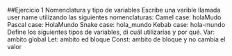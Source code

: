 ##Ejercicio 1
 Nomenclatura y tipo de variables
Escribe una varible llamada user name utilizando las siguientes nomenclaturas:
Camel case:    holaMudo
Pascal case:   HolaMundo
Snake case:    hola_mundo
Kebab case:    hola-mundo
Define los siguientes tipos de variables, di cuál utilizarías y por qué.
Var:  ambito  global 
Let:  ambito ed bloque
Const:  ambito de bloque y no cambia el valor        